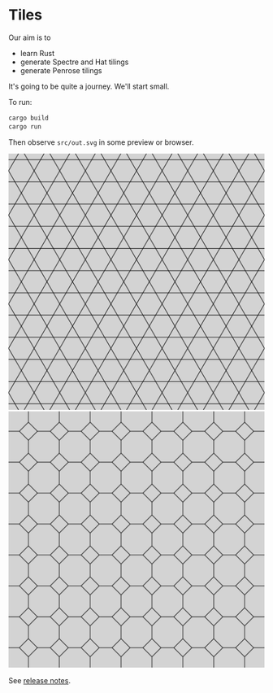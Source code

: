 # Tiles

Our aim is to

* learn Rust
* generate Spectre and Hat tilings
* generate Penrose tilings

It's going to be quite a journey.  We'll start small.

To run:

```sh
cargo build
cargo run
```

Then observe `src/out.svg` in some preview or browser.

![Hexagons](./out12.svg)
![Octagons](./out8.svg)

See [release notes](./RELEASES.md).